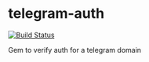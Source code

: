 # telegram-auth
[![Build Status](https://travis-ci.org/spacefugitive/telegram-auth.svg?branch=main)](https://travis-ci.org/spacefugitive/telegram-auth)

Gem to verify auth for a telegram domain
